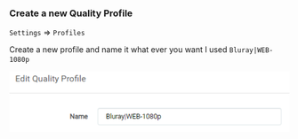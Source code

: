 ### Create a new Quality Profile

`Settings` => `Profiles`

Create a new profile and name it what ever you want I used `Bluray|WEB-1080p`

![!Add Quality Profile](/SQP/images/add-quality-profile.png)
